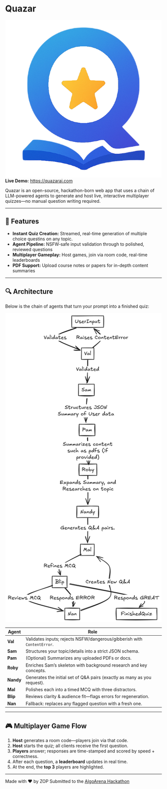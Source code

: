 # Quazar
![quazar logo](assets/quazar_logo.png)
**Live Demo:** https://quazarai.com

Quazar is an open-source, hackathon-born web app that uses a chain of LLM-powered agents to generate and host live, interactive multiplayer quizzes—no manual question writing required.

---

## 🚀 Features

- **Instant Quiz Creation:** Streamed, real-time generation of multiple choice questins on any topic.  
- **Agent Pipeline:** NSFW‐safe input validation through to polished, reviewed questions  
- **Multiplayer Gameplay:** Host games, join via room code, real-time leaderboards  
- **PDF Support:** Upload course notes or papers for in-depth content summaries  

---

## 🔍 Architecture

Below is the chain of agents that turn your prompt into a finished quiz:

![Agent Pipeline Diagram](assets/agents.png)

| Agent  | Role                                                                 |
|--------|----------------------------------------------------------------------|
| **Val**  | Validates inputs; rejects NSFW/dangerous/gibberish with `ContentError`. |
| **Sam**  | Structures your topic/details into a strict JSON schema.            |
| **Pam**  | (Optional) Summarizes any uploaded PDFs or docs.                    |
| **Roby** | Enriches Sam’s skeleton with background research and key concepts.  |
| **Nandy**| Generates the initial set of Q&A pairs (exactly as many as you request). |
| **Mal**  | Polishes each into a timed MCQ with three distractors.              |
| **Blip** | Reviews clarity & audience fit—flags errors for regeneration.      |
| **Nan**  | Fallback: replaces any flagged question with a fresh one.           |

---

## 🎮 Multiplayer Game Flow

1. **Host** generates a room code—players join via that code.  
2. **Host** starts the quiz; all clients receive the first question.  
3. **Players** answer; responses are time-stamped and scored by speed + correctness.  
4. After each question, a **leaderboard** updates in real time.  
5. At the end, the **top 3** players are highlighted.

---

Made with ❤️ by ZOP 
Submitted to the [AlgoArena Hackathon](https://algoarena.devpost.com/)  
